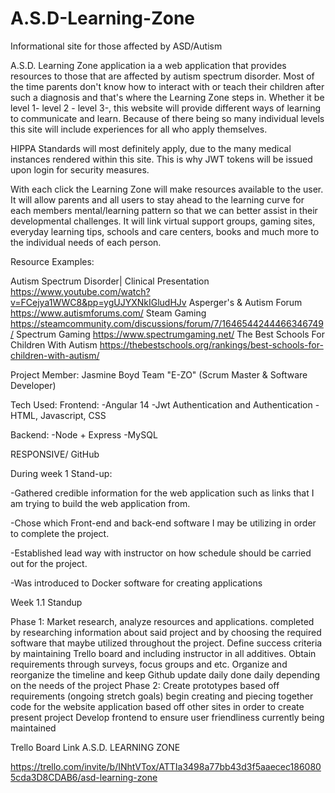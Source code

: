 # A.S.D-Learning-Zone
Informational site for those affected by ASD/Autism

A.S.D. Learning Zone application ia a web application that provides resources to those that are affected by autism spectrum disorder. 
Most of the time parents don't know how to interact with or teach their children after such a diagnosis and that's where the Learning Zone steps
in. Whether it be level 1- level 2 - level 3-, this website will provide different ways of learning to communicate and learn.  Because of there being so many
individual levels this site will include experiences for all who apply themselves. 

HIPPA Standards will most definitely apply, due to the many medical instances rendered within this site. This is why JWT tokens will be issued upon login for security measures. 

With each click the Learning Zone will make resources available to the user. It will allow parents and all users to stay ahead to the learning curve for each members mental/learning
pattern so that we can better assist in their developmental challenges.  It will link virtual support groups, gaming sites, everyday learning tips, schools and care centers, books and much more
to the individual needs of each person.

Resource Examples:

Autism Spectrum Disorder| Clinical Presentation https://www.youtube.com/watch?v=FCejya1WWC8&pp=ygUJYXNkIGludHJv
Asperger's & Autism Forum https://www.autismforums.com/
Steam Gaming https://steamcommunity.com/discussions/forum/7/1646544244466346749/
Spectrum Gaming https://www.spectrumgaming.net/
The Best Schools For Children With Autism https://thebestschools.org/rankings/best-schools-for-children-with-autism/

Project Member:
Jasmine Boyd Team "E-ZO"
(Scrum Master & Software Developer)

Tech Used:
Frontend:
-Angular 14
-Jwt Authentication and Authentication
-HTML, Javascript, CSS

Backend:
-Node + Express
-MySQL

RESPONSIVE/ GitHub

During week 1 Stand-up:

-Gathered credible information for the web application such as links that I am trying to build the web application from.

-Chose which Front-end and back-end software I may be utilizing in order to complete the project.

-Established lead way with instructor on how schedule should be carried out for the project.

-Was introduced to Docker software for creating applications

Week 1.1 Standup

Phase 1:
Market research, analyze resources and applications.
completed by researching information about said project and by choosing the required software that maybe utilized throughout the project.
Define success criteria by maintaining Trello board and including instructor in all additives.
Obtain requirements through surveys, focus groups and etc.
Organize and reorganize the timeline and keep Github update daily
done daily depending on the needs of the project
Phase 2:
Create prototypes based off requirements (ongoing stretch goals)
begin creating and piecing together code for the website application based off other sites in order to create present project
Develop frontend to ensure user friendliness
currently being maintained

Trello Board Link
A.S.D. LEARNING ZONE

https://trello.com/invite/b/INhtVTox/ATTIa3498a77bb43d3f5aaecec1860805cda3D8CDAB6/asd-learning-zone

